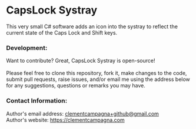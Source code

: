 # CapsLock Systray

This very small C# software adds an icon into the systray to reflect the current state of the Caps Lock and Shift keys.

### Development:

Want to contribute? Great, CapsLock Systray is open-source!\
\
Please feel free to clone this repository, fork it, make changes to the code, submit pull requests, raise issues, and/or email me using the address below for any suggestions, questions or remarks you may have.

### Contact Information:

Author's email address: clementcampagna+github@gmail.com\
Author's website: https://clementcampagna.com
